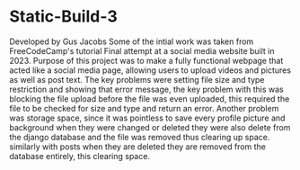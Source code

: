 # Static-Build-3
Developed by Gus Jacobs 
Some of the intial work was taken from FreeCodeCamp's tutorial
Final attempt at a social media website built in 2023. Purpose of this project was to make a fully functional webpage that acted like a social media page, allowing users to upload videos and pictures as well as post text. The key problems were setting file size and type restriction and showing that error message, the key problem with this was blocking the file upload before the file was even uploaded, this required the file to be checked for size and type and return an error. Another problem was storage space, since it was pointless to save every profile picture and background when they were changed or deleted they were also delete from the django database and the file was removed thus clearing up space. similarly with posts when they are deleted they are removed from the database entirely, this clearing space. 

